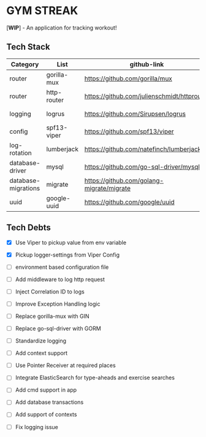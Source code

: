 # GYM STREAK
[**WIP**] - An application for tracking workout!

## Tech Stack

| Category            | List        | github-link                                 | links | go command                                    |
|---------------------|-------------|---------------------------------------------|-------|-----------------------------------------------|
| router              | gorilla-mux | https://github.com/gorilla/mux              | -     | go get -u github.com/gorilla/mux              |
| router              | http-router | https://github.com/julienschmidt/httprouter | -     | go get -u github.com/julienschmidt/httprouter |
| logging             | logrus      | https://github.com/Sirupsen/logrus          | -     | go get -u github.com/sirupsen/logrus          |
| config              | spf13-viper | https://github.com/spf13/viper              | -     | go get github.com/spf13/viper                 |
| log-rotation        | lumberjack  | https://github.com/natefinch/lumberjack     | -     |                                               |
| database-driver     | mysql       | https://github.com/go-sql-driver/mysql      | -     | go get github.com/go-sql-driver/mysql         |
| database-migrations | migrate     | https://github.com/golang-migrate/migrate   | -     | go get github.com/go-sql-driver/mysql         |
| uuid                | google-uuid | https://github.com/google/uuid              | -     | go get github.com/google/uuid                 |



## Tech Debts
- [x] Use Viper to pickup value from env variable 
- [x] Pickup logger-settings from Viper Config
- [ ] environment based configuration file
- [ ] Add middleware to log http request
- [ ] Inject Correlation ID to logs
- [ ] Improve Exception Handling logic
- [ ] Replace gorilla-mux with GIN
- [ ] Replace go-sql-driver with GORM
- [ ] Standardize logging
- [ ] Add context support
- [ ] Use Pointer Receiver at required places
- [ ] Integrate ElasticSearch for type-aheads and exercise searches
- [ ] Add cmd support in app
- [ ] Add database transactions
- [ ] Add support of contexts
- [ ] Fix logging issue


